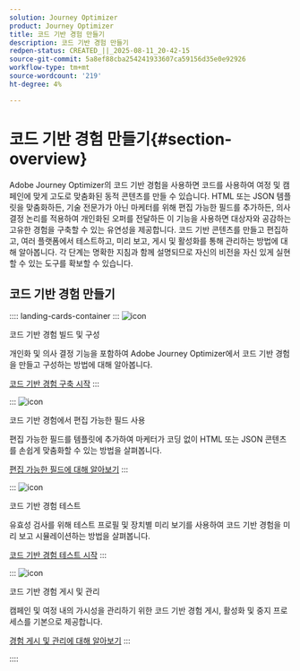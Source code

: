 ```yaml
---
solution: Journey Optimizer
product: Journey Optimizer
title: 코드 기반 경험 만들기
description: 코드 기반 경험 만들기
redpen-status: CREATED_||_2025-08-11_20-42-15
source-git-commit: 5a8ef88cba254241933607ca59156d35e0e92926
workflow-type: tm+mt
source-wordcount: '219'
ht-degree: 4%

---
```



# 코드 기반 경험 만들기{#section-overview}

Adobe Journey Optimizer의 코드 기반 경험을 사용하면 코드를 사용하여 여정 및 캠페인에 맞게 고도로 맞춤화된 동적 콘텐츠를 만들 수 있습니다. HTML 또는 JSON 템플릿을 맞춤화하든, 기술 전문가가 아닌 마케터를 위해 편집 가능한 필드를 추가하든, 의사 결정 논리를 적용하여 개인화된 오퍼를 전달하든 이 기능을 사용하면 대상자와 공감하는 고유한 경험을 구축할 수 있는 유연성을 제공합니다. 코드 기반 콘텐츠를 만들고 편집하고, 여러 플랫폼에서 테스트하고, 미리 보고, 게시 및 활성화를 통해 관리하는 방법에 대해 알아봅니다. 각 단계는 명확한 지침과 함께 설명되므로 자신의 비전을 자신 있게 실현할 수 있는 도구를 확보할 수 있습니다.

## 코드 기반 경험 만들기

:::: landing-cards-container
:::
![icon](https://cdn.experienceleague.adobe.com/icons/code-branch.svg?lang=ko)

코드 기반 경험 빌드 및 구성

개인화 및 의사 결정 기능을 포함하여 Adobe Journey Optimizer에서 코드 기반 경험을 만들고 구성하는 방법에 대해 알아봅니다.

[코드 기반 경험 구축 시작](../using/code-based/create-code-based.md)
:::

:::
![icon](https://cdn.experienceleague.adobe.com/icons/list-check.svg?lang=ko)

코드 기반 경험에서 편집 가능한 필드 사용

편집 가능한 필드를 템플릿에 추가하여 마케터가 코딩 없이 HTML 또는 JSON 콘텐츠를 손쉽게 맞춤화할 수 있는 방법을 살펴봅니다.

[편집 가능한 필드에 대해 알아보기](../using/code-based/code-based-form-fields.md)
:::

:::
![icon](https://cdn.experienceleague.adobe.com/icons/gear.svg?lang=ko)

코드 기반 경험 테스트

유효성 검사를 위해 테스트 프로필 및 장치별 미리 보기를 사용하여 코드 기반 경험을 미리 보고 시뮬레이션하는 방법을 살펴봅니다.

[코드 기반 경험 테스트 시작](../using/code-based/test-code-based.md)
:::

:::
![icon](https://cdn.experienceleague.adobe.com/icons/circle-play.svg?lang=ko)

코드 기반 경험 게시 및 관리

캠페인 및 여정 내의 가시성을 관리하기 위한 코드 기반 경험 게시, 활성화 및 중지 프로세스를 기본으로 제공합니다.

[경험 게시 및 관리에 대해 알아보기](../using/code-based/publish-code-based.md)
:::

::::
